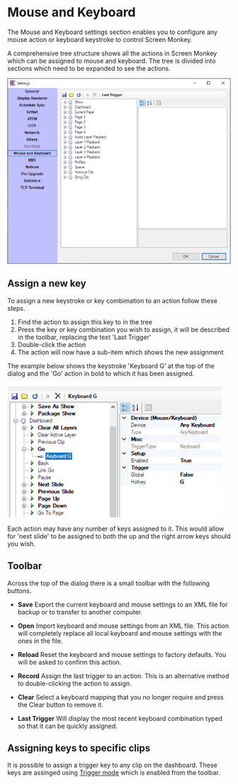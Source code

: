 # Mouse and Keyboard

The Mouse and Keyboard settings section enables you to configure any mouse action or keyboard keystroke to control Screen Monkey.

A comprehensive tree structure shows all the actions in Screen Monkey which can be assigned to mouse and keyboard. The tree is divided into sections which need to be expanded to see the actions.

![](../../images/settings-mouse-keyboard-1.png)

## Assign a new key
To assign a new keystroke or key combimation to an action follow these steps.

1. Find the action to assign this key to in the tree
2. Press the key or key combination you wish to assign, it will be described in the toolbar, replacing the text 'Last Trigger'
3. Double-click the action 
4. The action will now have a sub-item which shows the new assignment

The example below shows the keystroke 'Keyboard G' at the top of the dialog and the 'Go' action in bold to which it has been assigned. 

![](../../images/settings-mouse-keyboard-3.png)

Each action may have any number of keys assigned to it. This would allow for 'next slide' to be assigned to both the up and the right arrow keys should you wish.

## Toolbar
Across the top of the dialog there is a small toolbar with the following buttons.

- **Save** Export the current keyboard and mouse settings to an XML file for backup or to transfer to another computer.

- **Open** Import keyboard and mouse settings from an XML file. This action will completely replace all local keyboard and mouse settings with the ones in the file.

- **Reload** Reset the keyboard and mouse settings to factory defaults. You will be asked to confirm this action.

- **Record** Assign the last trigger to an action. This is an alternative method to double-clicking the action to assign.

- **Clear** Select a keyboard mapping that you no longer require and press the Clear button to remove it. 

- **Last Trigger** Will display the most recent keyboard combination typed so that it can be quickly assigned.

## Assigning keys to specific clips
It is possible to assign a trigger key to any clip on the dashboard. These keys are assinged using [Trigger mode](../toolbar/trigger.md) which is enabled from the toolbar.